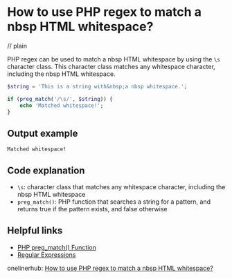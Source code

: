 # How to use PHP regex to match a nbsp HTML whitespace?
// plain

PHP regex can be used to match a nbsp HTML whitespace by using the `\s` character class. This character class matches any whitespace character, including the nbsp HTML whitespace.

```php
$string = 'This is a string with&nbsp;a nbsp whitespace.';

if (preg_match('/\s/', $string)) {
    echo 'Matched whitespace!';
}
```

## Output example

```
Matched whitespace!
```

## Code explanation

- `\s`: character class that matches any whitespace character, including the nbsp HTML whitespace
- `preg_match()`: PHP function that searches a string for a pattern, and returns true if the pattern exists, and false otherwise

## Helpful links
- [PHP preg_match() Function](https://www.w3schools.com/php/func_preg_match.asp)
- [Regular Expressions](https://www.php.net/manual/en/book.pcre.php)

onelinerhub: [How to use PHP regex to match a nbsp HTML whitespace?](https://onelinerhub.com/php-regex/how-to-use-php-regex-to-match-a-nbsp-html-whitespace)